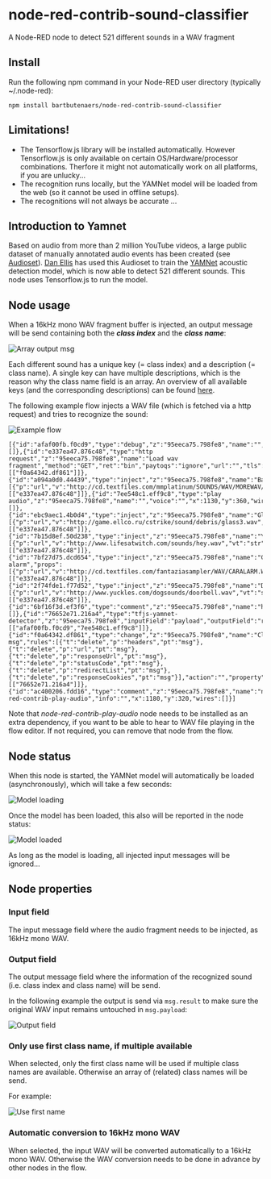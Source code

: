 # node-red-contrib-sound-classifier
A Node-RED node to detect 521 different sounds in a WAV fragment

## Install
Run the following npm command in your Node-RED user directory (typically ~/.node-red):
```
npm install bartbutenaers/node-red-contrib-sound-classifier
```

## Limitations!
+ The Tensorflow.js library will be installed automatically. However Tensorflow.js is only available on certain OS/Hardware/processor combinations. Therfore it might not automatically work on all platforms, if you are unlucky...
+ The recognition runs locally, but the YAMNet model will be loaded from the web (so it cannot be used in offline setups).
+ The recognitions will not always be accurate ...

## Introduction to Yamnet
Based on audio from more than 2 million YouTube videos, a large public dataset of manually annotated audio events has been created (see [Audioset](https://research.google.com/audioset/)).  [Dan Ellis](https://github.com/dpwef) has used this Audioset to train the [YAMNet](https://www.tensorflow.org/hub/tutorials/yamnet) acoustic detection model, which is now able to detect 521 different sounds.  This node uses Tensorflow.js to run the model.

## Node usage
When a 16kHz mono WAV fragment buffer is injected, an output message will be send containing both the ***class index*** and the ***class name***:

![Array output msg](https://user-images.githubusercontent.com/14224149/119165425-c1bc4c80-ba5d-11eb-963a-9a6488bfc5c2.png)

Each different sound has a unique key (= class index) and a description (= class name).  A single key can have multiple descriptions, which is the reason why the class name field is an array.  An overview of all available keys (and the corresponding descriptions) can be found [here](https://raw.githubusercontent.com/bartbutenaers/node-red-contrib-sound-classifier/main/class_mapping.js).

The following example flow injects a WAV file (which is fetched via a http request) and tries to recognize the sound:

![Example flow](https://user-images.githubusercontent.com/14224149/119188271-b9bed580-ba7a-11eb-8f31-53ea111ce369.png)

```
[{"id":"afaf00fb.f0cd9","type":"debug","z":"95eeca75.798fe8","name":"","active":true,"tosidebar":true,"console":false,"tostatus":true,"complete":"true","targetType":"full","statusVal":"result.className","statusType":"msg","x":1110,"y":240,"wires":[]},{"id":"e337ea47.876c48","type":"http request","z":"95eeca75.798fe8","name":"Load wav fragment","method":"GET","ret":"bin","paytoqs":"ignore","url":"","tls":"","persist":false,"proxy":"","authType":"","x":530,"y":240,"wires":[["f0a64342.df861"]]},{"id":"a094a0d0.44439","type":"inject","z":"95eeca75.798fe8","name":"Baby","props":[{"p":"url","v":"http://cd.textfiles.com/mmplatinum/SOUNDS/WAV/MOREWAV/BABYCRY2.WAV","vt":"str"}],"repeat":"","crontab":"","once":false,"onceDelay":0.1,"topic":"","x":310,"y":240,"wires":[["e337ea47.876c48"]]},{"id":"7ee548c1.eff9c8","type":"play audio","z":"95eeca75.798fe8","name":"","voice":"","x":1130,"y":360,"wires":[]},{"id":"ebc9aec1.4b0d4","type":"inject","z":"95eeca75.798fe8","name":"Glass","props":[{"p":"url","v":"http://game.ellco.ru/cstrike/sound/debris/glass3.wav","vt":"str"}],"repeat":"","crontab":"","once":false,"onceDelay":0.1,"topic":"","x":310,"y":280,"wires":[["e337ea47.876c48"]]},{"id":"7b15d8ef.50d238","type":"inject","z":"95eeca75.798fe8","name":"Yell","props":[{"p":"url","v":"http://www.lifesatwitch.com/sounds/hey.wav","vt":"str"}],"repeat":"","crontab":"","once":false,"onceDelay":0.1,"topic":"","x":310,"y":320,"wires":[["e337ea47.876c48"]]},{"id":"7bf27d75.dcd654","type":"inject","z":"95eeca75.798fe8","name":"Car alarm","props":[{"p":"url","v":"http://cd.textfiles.com/fantaziasampler/WAV/CARALARM.WAV","vt":"str"}],"repeat":"","crontab":"","once":false,"onceDelay":0.1,"topic":"","x":320,"y":360,"wires":[["e337ea47.876c48"]]},{"id":"2f74fde1.f77d52","type":"inject","z":"95eeca75.798fe8","name":"Doorbell","props":[{"p":"url","v":"http://www.yuckles.com/dogsounds/doorbell.wav","vt":"str"}],"repeat":"","crontab":"","once":false,"onceDelay":0.1,"topic":"","x":320,"y":400,"wires":[["e337ea47.876c48"]]},{"id":"6bf16f3d.ef3f6","type":"comment","z":"95eeca75.798fe8","name":"https://www.findsounds.com/","info":"","x":520,"y":200,"wires":[]},{"id":"76652e71.216a4","type":"tfjs-yamnet-detector","z":"95eeca75.798fe8","inputField":"payload","outputField":"result","inputFieldType":"msg","outputFieldType":"msg","useFirst":true,"autoConversion":true,"name":"","x":920,"y":240,"wires":[["afaf00fb.f0cd9","7ee548c1.eff9c8"]]},{"id":"f0a64342.df861","type":"change","z":"95eeca75.798fe8","name":"Cleanup msg","rules":[{"t":"delete","p":"headers","pt":"msg"},{"t":"delete","p":"url","pt":"msg"},{"t":"delete","p":"responseUrl","pt":"msg"},{"t":"delete","p":"statusCode","pt":"msg"},{"t":"delete","p":"redirectList","pt":"msg"},{"t":"delete","p":"responseCookies","pt":"msg"}],"action":"","property":"","from":"","to":"","reg":false,"x":730,"y":240,"wires":[["76652e71.216a4"]]},{"id":"ac400206.fdd16","type":"comment","z":"95eeca75.798fe8","name":"node-red-contrib-play-audio","info":"","x":1180,"y":320,"wires":[]}]
```
Note that *node-red-contrib-play-audio* node needs to be installed as an extra dependency, if you want to be able to hear to WAV file playing in the flow editor.  If not required, you can remove that node from the flow.

## Node status
When this node is started, the YAMNet model will automatically be loaded (asynchronously), which will take a few seconds:

![Model loading](https://user-images.githubusercontent.com/14224149/119188541-16ba8b80-ba7b-11eb-8e23-250129a55d63.png)

Once the model has been loaded, this also will be reported in the node status:

![Model loaded](https://user-images.githubusercontent.com/14224149/119188442-f25eaf00-ba7a-11eb-917d-4833c55fc76b.png)

As long as the model is loading, all injected input messages will be ignored...

## Node properties

### Input field
The input message field where the audio fragment needs to be injected, as 16kHz mono WAV.
 
### Output field
The output message field where the information of the recognized sound (i.e. class index and class name) will be send.

In the following example the output is send via `msg.result` to make sure the original WAV input remains untouched in `msg.payload`:

![Output field](https://user-images.githubusercontent.com/14224149/119187630-e0c8d780-ba79-11eb-9d84-6e7b000b9ea3.png)

### Only use first class name, if multiple available
When selected, only the first class name will be used if multiple class names are available.  Otherwise an array of (related) class names will be send.

For example:

![Use first name](https://user-images.githubusercontent.com/14224149/119187185-52545600-ba79-11eb-8e89-3bde6bcfcd20.png)

### Automatic conversion to 16kHz mono WAV
When selected, the input WAV will be converted automatically to a 16kHz mono WAV.  Otherwise the WAV conversion needs to be done in advance by other nodes in the flow. 
